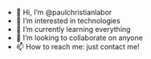 - 👋 Hi, I’m @paulchristianlabor
- 👀 I’m interested in technologies
- 🌱 I’m currently learning everything
- 💞️ I’m looking to collaborate on anyone
- 📫 How to reach me: just contact me! 

<!---
paulchristianlabor/paulchristianlabor is a ✨ special ✨ repository because its `README.md` (this file) appears on your GitHub profile.
You can click the Preview link to take a look at your changes.
--->
